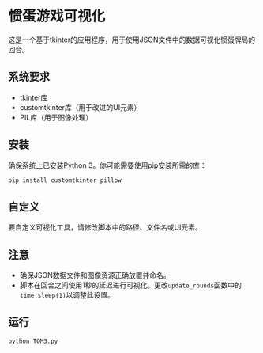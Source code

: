 # 惯蛋游戏可视化

这是一个基于tkinter的应用程序，用于使用JSON文件中的数据可视化惯蛋牌局的回合。

## 系统要求
- tkinter库
- customtkinter库（用于改进的UI元素）
- PIL库（用于图像处理）

## 安装
确保系统上已安装Python 3。你可能需要使用pip安装所需的库：

```bash
pip install customtkinter pillow
```

## 自定义
要自定义可视化工具，请修改脚本中的路径、文件名或UI元素。

## 注意
- 确保JSON数据文件和图像资源正确放置并命名。
- 脚本在回合之间使用1秒的延迟进行可视化。更改`update_rounds`函数中的`time.sleep(1)`以调整此设置。

## 运行
```bash
python TOM3.py
